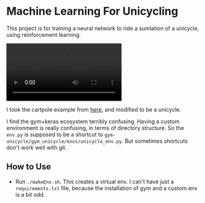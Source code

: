 # Machine Learning For Unicycling

This project is for training a neural network to ride a sumlation of a unicycle, using reinforcement learning.

![Video of simulated unicycle riding](trained/videos/best.mp4)

I took the cartpole example from [here](https://github.com/keras-rl/keras-rl), and modified to be a unicycle.

I find the gym+keras ecosystem terribly confusing. Having a custom environment is really confusing, in terms of directory structure. So the `env.py` is supposed to be a shortcut to `gym-unicycle/gym_unicycle/envs/unicycle_env.py`. But sometimes shortcuts don't work well with git.

## How to Use

* Run `./makeEnv.sh`. This creates a virtual env. I can't have just a `requirements.txt` file, because the installation of gym and a custom env is a bit odd.
